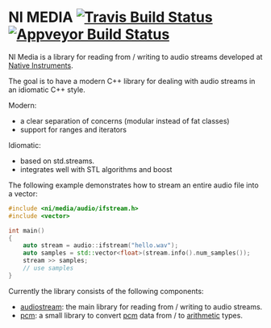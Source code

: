# NI MEDIA [![Travis Build Status](https://travis-ci.org/NativeInstruments/ni-media.svg?branch=master)](https://travis-ci.org/NativeInstruments/ni-media) [![Appveyor Build Status](https://ci.appveyor.com/api/projects/status/github/marcrambo/ni-media?branch=master&svg=true)](https://ci.appveyor.com/project/marcrambo/ni-media) 

NI Media is a library for reading from / writing to audio streams developed at [Native Instruments](https://www.native-instruments.com).

The goal is to have a modern C++ library for dealing with audio streams in an idiomatic C++ style.

Modern:
- a clear separation of concerns (modular instead of fat classes)
- support for ranges and iterators

Idiomatic:
- based on std.streams.
- integrates well with STL algorithms and boost


The following example demonstrates how to stream an entire audio file into a vector:

```cpp
#include <ni/media/audio/ifstream.h>
#include <vector>

int main()
{
    auto stream = audio::ifstream("hello.wav");
    auto samples = std::vector<float>(stream.info().num_samples());
    stream >> samples;
    // use samples
}
```


Currently the library consists of the following components:

 - [audiostream](audiostream/README.md):  the main library for reading from / writing to audio streams.
 - [pcm](pcm/README.md): a small library to convert [pcm](https://en.wikipedia.org/wiki/Pulse-code_modulation)
   data from / to [arithmetic](http://en.cppreference.com/w/cpp/language/types) types.